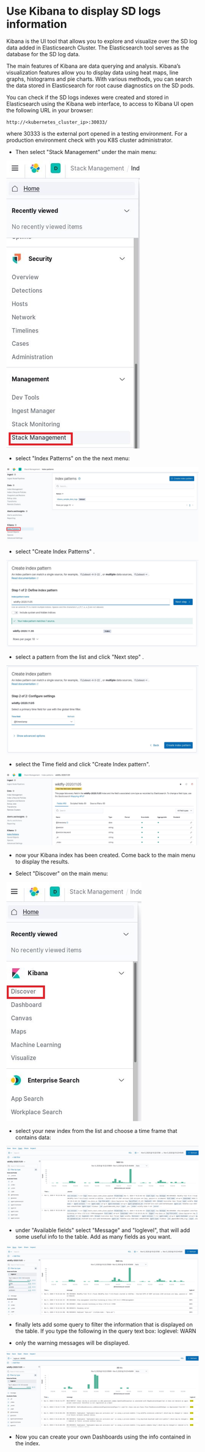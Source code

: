 # Use Kibana to display SD logs information

Kibana is the UI tool that allows you to explore and visualize over the SD log data added in Elasticsearch Cluster. The Elasticsearch tool serves as the database for the SD log data.

The main features of Kibana are data querying and analysis. Kibana’s visualization features allow you to display data using heat maps, line graphs, histograms and pie charts. With various methods, you can search the data stored in Elasticsearch for root cause diagnostics on the SD pods.

You can check if the SD logs indexes were created and stored in Elasticsearch using the Kibana web interface, to access to Kibana UI open the following URL in your browser:

    http://<kubernetes_cluster_ip>:30033/

where 30333 is the external port opened in a testing environment. For a production environment check with you K8S cluster administrator.

 - Then select "Stack Management" under the main menu:

![Import window](./images/Kibana1.JPG)

 - select "Index Patterns" on the the next menu:

![Import window](./images/Kibana2.JPG)

 - select "Create Index Patterns" .

![Import window](./images/Kibana3.JPG)

 - select a pattern from the list and click "Next step" .

![Import window](./images/Kibana4.JPG)

 - select the Time field and click "Create Index pattern".

![Import window](./images/Kibana5.JPG)

 - now your Kibana index has been created. Come back to the main menu to display the results.

 - Select "Discover" on the main menu:

![Import window](./images/Kibana6.JPG)

 - select your new index from the list and choose a time frame that contains data: 

![Import window](./images/Kibana7.JPG)

 - under "Available fields" select "Message" and "loglevel", that will add some useful info to the table. Add as many fields as you want.

![Import window](./images/Kibana8.JPG)

 - finally lets add some query to filter the information that is displayed on the table. If you type the following in the query text box: loglevel: WARN

  - only the warning messages will be displayed.

![Import window](./images/Kibana9.JPG)

 - Now you can create your own Dashboards using the info contained in the index.
